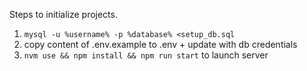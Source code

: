 Steps to initialize projects.
1. `mysql -u %username% -p %database% <setup_db.sql`
1. copy content of .env.example to .env + update with db credentials
1. `nvm use && npm install && npm run start` to launch server
